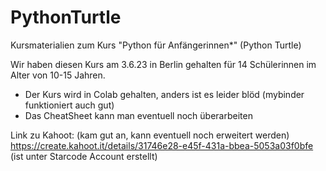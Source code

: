 # PythonTurtle
Kursmaterialien zum Kurs "Python für Anfängerinnen*" (Python Turtle)

Wir haben diesen Kurs am 3.6.23 in Berlin gehalten für 14 Schülerinnen im Alter von 10-15 Jahren.

- Der Kurs wird in Colab gehalten, anders ist es leider blöd (mybinder funktioniert auch gut) 
- Das CheatSheet kann man eventuell noch überarbeiten

Link zu Kahoot: (kam gut an, kann eventuell noch erweitert werden) 
https://create.kahoot.it/details/31746e28-e45f-431a-bbea-5053a03f0bfe (ist unter Starcode Account erstellt) 
